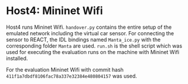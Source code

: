 # Host4: Mininet Wifi

Host4 runs Mininet Wifi. `handover.py` contains the entire setup of the emulated network including the virtual car sensor. For connecting the sensor to REACT, the IDL bindings named `Manta_ice.py` with the corresponding folder `Manta` are used. `run.sh` is the shell script which was used for executing the evaluation runs on the machine with Mininet Wifi installed.

For the evaluation Mininet Wifi with commit hash `411f1a7dbdf8106fac78a337e32384e480804157` was used.